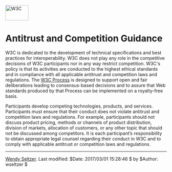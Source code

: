 [<img src="/Icons/WWW/w3c_home" alt="W3C" width="72" height="48" />](/)

Antitrust and Competition Guidance
==================================

W3C is dedicated to the development of technical specifications and best practices for interoperability. W3C does not play any role in the competitive decisions of W3C participants nor in any way restrict competition. W3C's policy is that its activities are conducted to the highest ethical standards and in compliance with all applicable antitrust and competition laws and regulations. The [W3C Process](https://www.w3.org/Consortium/Process) is designed to support open and fair deliberations leading to consensus-based decisions and to assure that Web standards produced by that Process can be implemented on a royalty-free basis.

Participants develop competing technologies, products, and services. Participants must ensure that their conduct does not violate antitrust and competition laws and regulations. For example, participants should not discuss product pricing, methods or channels of product distribution, division of markets, allocation of customers, or any other topic that should not be discussed among competitors. It is each participant’s responsibility to obtain appropriate legal counsel regarding their conduct in W3C and to comply with applicable antitrust or competition laws and regulations.

------------------------------------------------------------------------

[Wendy Seltzer](mailto:wseltzer@w3.org). Last modified: $Date: 2017/03/01 15:28:46 $ by $Author: wseltzer $
